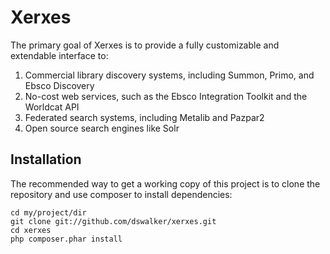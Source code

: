 Xerxes
=======================

The primary goal of Xerxes is to provide a fully customizable and extendable interface to:

  1. Commercial library discovery systems, including Summon, Primo, and Ebsco Discovery
  2. No-cost web services, such as the Ebsco Integration Toolkit and the Worldcat API
  3. Federated search systems, including Metalib and Pazpar2
  4. Open source search engines like Solr

Installation
------------
The recommended way to get a working copy of this project is to clone the repository
and use composer to install dependencies:

    cd my/project/dir
    git clone git://github.com/dswalker/xerxes.git
    cd xerxes
    php composer.phar install